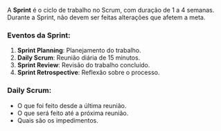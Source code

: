 
A **Sprint** é o ciclo de trabalho no Scrum, com duração de 1 a 4 semanas. Durante a Sprint, não devem ser feitas alterações que afetem a meta.

### Eventos da Sprint:
1. **Sprint Planning**: Planejamento do trabalho.
2. **Daily Scrum**: Reunião diária de 15 minutos.
3. **Sprint Review**: Revisão do trabalho concluído.
4. **Sprint Retrospective**: Reflexão sobre o processo.

### Daily Scrum:
- O que foi feito desde a última reunião.
- O que será feito até a próxima reunião.
- Quais são os impedimentos.
